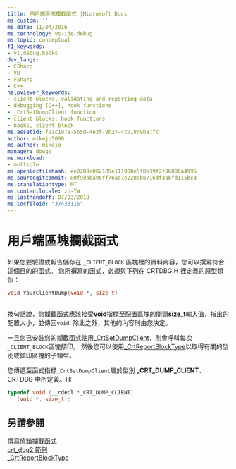 ```yaml
---
title: 用戶端區塊攔截函式 |Microsoft Docs
ms.custom: ''
ms.date: 11/04/2016
ms.technology: vs-ide-debug
ms.topic: conceptual
f1_keywords:
- vs.debug.hooks
dev_langs:
- CSharp
- VB
- FSharp
- C++
helpviewer_keywords:
- client blocks, validating and reporting data
- debugging [C++], hook functions
- _CrtSetDumpClient function
- client blocks, hook functions
- hooks, client block
ms.assetid: f21c197e-565d-4e3f-9b27-4c018c9b87fc
author: mikejo5000
ms.author: mikejo
manager: douge
ms.workload:
- multiple
ms.openlocfilehash: ee0209c082185e111988e5f8e39f2f0b806a4995
ms.sourcegitcommit: 80f9daba96ff76ad7e228eb8716df3abfd115bc3
ms.translationtype: MT
ms.contentlocale: zh-TW
ms.lasthandoff: 07/03/2018
ms.locfileid: "37433115"
---
```

# <a name="client-block-hook-functions"></a>用戶端區塊攔截函式
如果您要驗證或報告儲存在 `_CLIENT_BLOCK` 區塊裡的資料內容，您可以撰寫符合這個目的的函式。 您所撰寫的函式，必須與下列在 CRTDBG.H 裡定義的原型類似：  
  
```cpp
void YourClientDump(void *, size_t)  
  
```  
  
 換句話說，您攔截函式應該接受**void**指標至配置區塊的開頭**size_t**輸入值，指出的配置大小，並傳回`void`. 除此之外，其他的內容則由您決定。  
  
 一旦您已安裝您的攔截函式使用[_CrtSetDumpClient](/cpp/c-runtime-library/reference/crtsetdumpclient)，則會呼叫每次`_CLIENT_BLOCK`區塊傾印。 然後您可以使用[_CrtReportBlockType](/cpp/c-runtime-library/reference/crtreportblocktype)以取得有關的型別或傾印區塊的子類型。  
  
 您傳遞至函式指標`_CrtSetDumpClient`屬於型別 **_CRT_DUMP_CLIENT**、 CRTDBG 中所定義。H:  
  
```cpp
typedef void (__cdecl *_CRT_DUMP_CLIENT)  
   (void *, size_t);  
```  
  
## <a name="see-also"></a>另請參閱  
 [撰寫偵錯攔截函式](../debugger/debug-hook-function-writing.md)   
 [crt_dbg2 範例](http://msdn.microsoft.com/21e1346a-6a17-4f57-b275-c76813089167)   
 [_CrtReportBlockType](/cpp/c-runtime-library/reference/crtreportblocktype)
